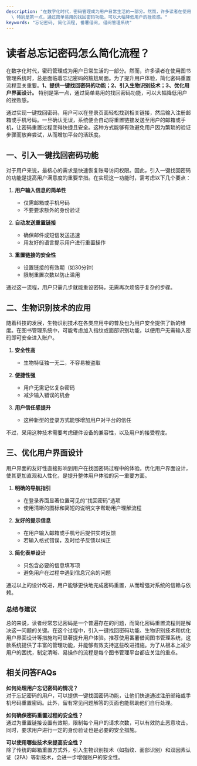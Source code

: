 ```yaml
---
description: "在数字化时代，密码管理成为用户日常生活的一部分。然而，许多读者在使用图书管理系统时，总是面临着忘记密码的尴尬局面。为了提升用户体验，简化密码重置流程至关重要。**1、提供一键找回密码的功能；2、引入生物识别技术；3、优化用户界面设计。**\
  \ 特别是第一点，通过简单易用的找回密码功能，可以大幅降低用户的挫败感。"
keywords: "忘记密码, 简化流程, 番薯借阅, 借阅管理系统"
---
```

# 读者总忘记密码怎么简化流程？

在数字化时代，密码管理成为用户日常生活的一部分。然而，许多读者在使用图书管理系统时，总是面临着忘记密码的尴尬局面。为了提升用户体验，简化密码重置流程至关重要。**1、提供一键找回密码的功能；2、引入生物识别技术；3、优化用户界面设计。** 特别是第一点，通过简单易用的找回密码功能，可以大幅降低用户的挫败感。

通过实现一键找回密码，用户可以在登录页面轻松找到相关链接，然后输入注册邮箱或手机号码。一旦确认无误，系统便会自动将重置链接发送至用户的邮箱或手机，让密码重置过程变得快捷且安全。这种方式能够有效避免用户因为繁琐的验证步骤而放弃尝试，从而增加平台的活跃度。

## **一、引入一键找回密码功能**

对于用户来说，最核心的需求是快速恢复账号访问权限。因此，引入一键找回密码的功能是提高用户满意度的重要举措。在实现这一功能时，需考虑以下几个要点：

1. **用户输入信息的简单性**  
   - 仅需邮箱或手机号码
   - 不要要求额外的身份验证

2. **自动发送重置链接**  
   - 确保邮件或短信发送迅速
   - 用友好的语言提示用户进行重置操作

3. **重置链接的安全性**  
   - 设置链接的有效期（如30分钟）
   - 限制重置次数以防止滥用

通过这一流程，用户只需几步就能重设密码，无需再次烦恼于复杂的步骤。

## **二、生物识别技术的应用**

随着科技的发展，生物识别技术在各类应用中的普及也为用户安全提供了新的维度。在图书管理系统中，可能考虑加入指纹或面部识别功能，以便用户无需输入密码即可安全进入账户。

1. **安全性高**  
   - 生物特征独一无二，不容易被盗取

2. **便捷性强**  
   - 用户无需记忆复杂密码
   - 减少输入错误的机会

3. **用户信任感提升**  
   - 这种新型的登录方式能够增加用户对平台的信任

不过，采用这种技术需要考虑硬件设备的兼容性，以及用户的接受程度。

## **三、优化用户界面设计**

用户界面的友好性直接影响到用户在找回密码过程中的体验。优化用户界面设计，使其更加直观和人性化，是提升整体用户体验的另一重要方面。

1. **明确的导航指引**  
   - 在登录界面显著位置可见的“找回密码”选项
   - 使用清晰的图标和简短的说明文字帮助用户理解流程

2. **友好的提示信息**  
   - 在用户输入邮箱或手机号后提供实时反馈
   - 若输入格式错误，及时给予反馈以纠正

3. **简化表单设计**  
   - 只包含必要的信息填写项
   - 避免用户在过程中遇到信息冗余的问题

通过以上的设计改进，用户能够更快地完成密码重置，从而增强对系统的信赖与依赖。

### **总结与建议**

总的来说，读者经常忘记密码是一个普遍存在的问题，而简化密码重置流程则是解决这一问题的关键。在这个过程中，引入一键找回密码功能、生物识别技术和优化用户界面设计等措施均可显著提升用户体验。推荐使用番薯借阅图书管理系统，这款系统提供了丰富的管理功能，并能够有效支持这些改进措施。为了从根本上减少用户的困扰，制定清晰、易操作的流程是每个图书管理平台都应关注的重点。

## 相关问答FAQs

**如何处理用户忘记密码的情况？**  
对于忘记密码的用户，可以提供一键找回密码功能，让他们快速通过注册邮箱或手机号码重置密码。此外，留有常见问题解答的页面也能帮助他们自行处理。

**如何确保密码重置过程的安全性？**  
通过为重置链接设置有效期，限制每个用户的请求次数，可以有效防止恶意攻击。同时，要求用户进行一定的身份验证也是必要的安全措施。

**可以使用哪些技术来提高安全性？**  
除了传统的邮箱重置方式外，引入生物识别技术（如指纹、面部识别）和双因素认证（2FA）等新技术，会进一步增强账户的安全性。
